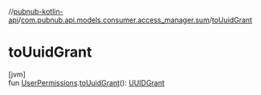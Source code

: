 //[pubnub-kotlin-api](../../index.md)/[com.pubnub.api.models.consumer.access_manager.sum](index.md)/[toUuidGrant](to-uuid-grant.md)

# toUuidGrant

[jvm]\
fun [UserPermissions](-user-permissions/index.md).[toUuidGrant](to-uuid-grant.md)(): [UUIDGrant](../com.pubnub.api.models.consumer.access_manager.v3/-u-u-i-d-grant/index.md)
